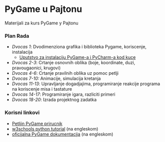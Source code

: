# PyGame u Pajtonu
Materijali za kurs PyGame у Pajtonu

### Plan Rada
* *Dvocas 1*: Dvodimenziona grafika i biblioteka Pygame, koriscenje, instalacija
  * [Uputstvo za instalaciju PyGame-a i PyCharm-a kod kuce](cas_1/instalacija_kod_kuce.md)
* *Dvocas 2-3*: Crtanje osnovnih oblika (boje, koordinate, duzi, pravougaonici, krugovi)
* *Dvocas 4-6*: Crtanje pravilnih oblika uz pomoc petlji
* *Dvocas 7-10:* Animacije, simulacija kretanja
* *Dvocas 11-13*: Upravljanje dogadjajima, programiranje reakcije programa na koriscenje misa i tastature
* *Dvocas 14-17*: Programiranje igara, razliciti primeri
* *Dvocas 18-20*: Izrada projektnog zadatka
 
### Korisni linkovi
* [Petljin PyGame prirucnik](https://petlja.org/biblioteka/r/kursevi/pygame-prirucnik)
* [w3schools python tutorial](https://www.w3schools.com/python/default.asp) (na engleskom)
* [oficijalna PyGame dokumentacija](https://www.pygame.org/docs/) (na engleskom)
